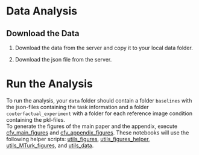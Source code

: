 # Data Analysis

## Download the Data

1. Download the data from the server and copy it to your local data folder.

2. Download the json file from the server.

# Run the Analysis
To run the analysis, your `data` folder should contain a folder `baselines` with the json-files containing the task information and a folder `couterfactual_experiment` with a folder for each reference image condition containing the pkl-files.  
To generate the figures of the main paper and the appendix, execute [cfv_main_figures](cfv_main_figures.ipynb) and
[cfv_appendix_figures](cfv_appendix_figures.ipynb). These notebooks will use the following helper scripts:
[utils_figures](utils_figures.py), [utils_figures_helper](utils_figures_helper.py), 
[utils_MTurk_figures](utils_MTurk_figures.py), and [utils_data](utils_data.py).